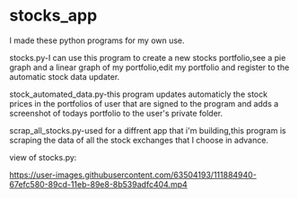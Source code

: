 # stocks_app
I made these python programs for my own use.

stocks.py-I can use this program to create a new stocks portfolio,see a pie graph and a linear graph of my portfolio,edit my portfolio and register to the automatic stock data updater.




stock_automated_data.py-this program updates automaticly the stock prices in the portfolios of user that are signed to the program and adds a screenshot of todays portfolio to 
the user's private folder.



scrap_all_stocks.py-used for a diffrent app that i'm building,this program is scraping the data of all the stock exchanges that I choose in advance.





view of stocks.py:



https://user-images.githubusercontent.com/63504193/111884940-67efc580-89cd-11eb-89e8-8b539adfc404.mp4
